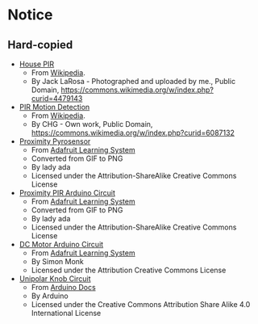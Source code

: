 # Notice

## Hard-copied

- [House PIR](house-pir.jpg)
    - From [Wikipedia](https://en.wikipedia.org/wiki/Passive_infrared_sensor#/media/File:Front-Fresnel_type.JPG).
    - By Jack LaRosa - Photographed and uploaded by me., Public Domain, https://commons.wikimedia.org/w/index.php?curid=4479143
- [PIR Motion Detection](pir-motion-detection.jpg)
    - From [Wikipedia](https://en.wikipedia.org/wiki/Passive_infrared_sensor#/media/File:Motion_detector.jpg).
    - By CHG - Own work, Public Domain, https://commons.wikimedia.org/w/index.php?curid=6087132
- [Proximity Pyrosensor](proximity-pyrosensor.png)
    - From [Adafruit Learning System](https://learn.adafruit.com/assets/512)
    - Converted from GIF to PNG
    - By lady ada
    - Licensed under the Attribution-ShareAlike Creative Commons License
- [Proximity PIR Arduino Circuit](proximity-pir-arduino-circuit.png)
    - From [Adafruit Learning System](https://learn.adafruit.com/assets/543)
    - Converted from GIF to PNG
    - By lady ada
    - Licensed under the Attribution-ShareAlike Creative Commons License
- [DC Motor Arduino Circuit](dc-motor-arduino-circuit.jpg)
    - From [Adafruit Learning System](https://learn.adafruit.com/assets/2346)
    - By Simon Monk
    - Licensed under the Attribution Creative Commons License
- [Unipolar Knob Circuit](unipolar-knob-circuit.png)
    - From [Arduino Docs](https://docs.arduino.cc/learn/electronics/stepper-motors)
    - By Arduino
    - Licensed under the Creative Commons Attribution Share Alike 4.0 
      International License
